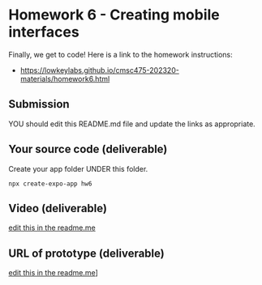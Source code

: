# Homework 6 - Creating mobile interfaces

Finally, we get to code!  Here is a link to the homework instructions:

- <https://lowkeylabs.github.io/cmsc475-202320-materials/homework6.html>

## Submission

YOU should edit this README.md file and update the links as appropriate.


## Your source code (deliverable)

Create your app folder UNDER this folder. 

    npx create-expo-app hw6

## Video (deliverable)

[edit this in the readme.me](./hw6-video.mp4)


## URL of prototype (deliverable)

[edit this in the readme.me](https://www.figma.com/proto/Ek1SdohxiapcMmYsI4hOA5/475-App-Prototype-Version-1?node-id=1-2&scaling=scale-down&page-id=0%3A1&starting-point-node-id=1%3A2)]


